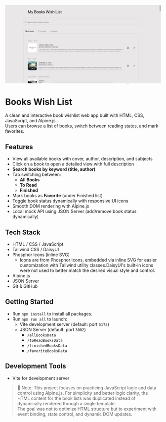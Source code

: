 ![Preview of Books Wish List App](./preview.png)

# Books Wish List

A clean and interactive book wishlist web app built with HTML, CSS, JavaScript, and Alpine.js.  
Users can browse a list of books, switch between reading states, and mark favorites.

## Features

- View all available books with cover, author, description, and subjects
- Click on a book to open a detailed view with full description
- **Search books by keyword (title, author)**
- Tab switching between:
  - **All Books**
  - **To Read**
  - **Finished**
- Mark books as **Favorite** (under Finished list)
- Toggle book status dynamically with responsive UI icons
- Smooth DOM rendering with Alpine.js
- Local mock API using JSON Server (add/remove book status dynamically)

## Tech Stack

- HTML / CSS / JavaScript
- Tailwind CSS / DaisyUI
- Phosphor Icons (inline SVG)
  - Icons are from Phosphor Icons, embedded via inline SVG for easier customization with Tailwind utility classes.DaisyUI's built-in icons were not used to better match the desired visual style and control.
- Alpine.js
- JSON Server
- Git & GitHub

## Getting Started

- Run `npm install` to install all packages.
- Run `npm run all` to launch:
  - Vite development server (default: port `5173`)
  - JSON Server (default: port `3002`)
    - `/allBooksData`
    - `/toReadBooksData`
    - `/finishedBooksData`
    - `/favoriteBooksData`

## Development Tools

- Vite for development server

> 📌 Note:
> This project focuses on practicing JavaScript logic and data control using Alpine.js.
> For simplicity and better logic clarity, the HTML content for the book lists was duplicated instead of dynamically rendered through a single template.  
> The goal was not to optimize HTML structure but to experiment with event binding, state control, and dynamic DOM updates.
